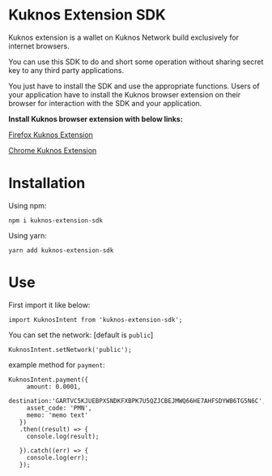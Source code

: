 # Kuknos Extension SDK

Kuknos extension is a wallet on Kuknos Network build exclusively for internet browsers.

You can use this SDK to do and short some operation without sharing secret key to any third party applications.

You just have to install the SDK and use the appropriate functions. Users of your application have to install the Kuknos browser extension on their browser for interaction with the SDK and your application.

<b>Install Kuknos browser extension with below links:</b>

[Firefox Kuknos Extension](https://addons.mozilla.org/en-GB/firefox/addon/kuknos-wallet/)

[Chrome Kuknos Extension](https://chrome.google.com/webstore/detail/kuknos-wallet/piddfmmaocogbhnfgmgnkdliffakmjfp)


# Installation
Using npm:

```npm i kuknos-extension-sdk```

Using yarn:

```yarn add kuknos-extension-sdk```

# Use
First import it like below:

```
import KuknosIntent from 'kuknos-extension-sdk';
```

You can set the network: [default is ``public``]
```
KuknosIntent.setNetwork('public');
```

example method for ``payment``:

```
KuknosIntent.payment({
     amount: 0.0001,
     destination:'GARTVC5KJUEBPXSNDKFXBPK7U5QZJCBEJMWQ66HE7AHFSDYWB6TG5N6C',
     asset_code: 'PMN',
     memo: 'memo text'
   })
   .then((result) => {
     console.log(result);
    
   }).catch((err) => {
     console.log(err);
   });
```

